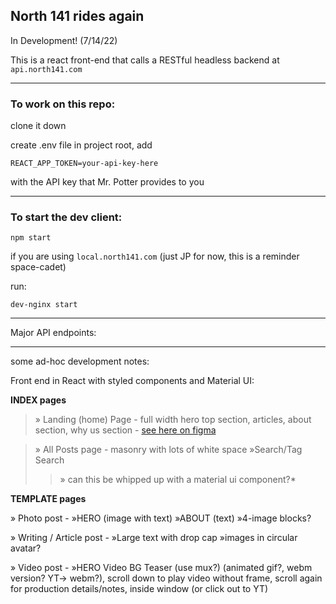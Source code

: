 ## North 141 rides again

In Development! (7/14/22)

This is a react front-end that calls a RESTful headless backend at `api.north141.com`

---
### To work on this repo:
clone it down

create .env file in project root, add 

`REACT_APP_TOKEN=your-api-key-here` 

with the API key that Mr. Potter provides to you

---

### To start the dev client:

`npm start`

if you are using `local.north141.com` (just JP for now, this is a reminder space-cadet)

run: 

`dev-nginx start`

---

Major API endpoints:


---
some ad-hoc development notes:

Front end in React with styled components and Material UI:

**INDEX pages**

> » Landing (home) Page - full width hero top section, articles, about section, why us section  - [see here on figma](https://www.figma.com/file/c1ORDWbGMv5l3os0HwlWjC/north-141---2022?node-id=0%3A1)

> » All Posts page - masonry with lots of white space »Search/Tag Search
>>  » can this be whipped up with a material ui component?*

**TEMPLATE pages**

» Photo post - »HERO (image with text) »ABOUT (text) »4-image blocks?

» Writing / Article post - »Large text with drop cap »images in circular avatar?

» Video post - »HERO Video BG Teaser (use mux?) (animated gif?, webm version? YT-> webm?), scroll down to play video without frame, scroll again for production details/notes, inside window (or click out to YT)

